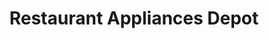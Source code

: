 ---
title: "Restaurant Appliances Depot"
url: /richardson/restaurant-appliances-depot/
shop: Haushaltsgeräte
---